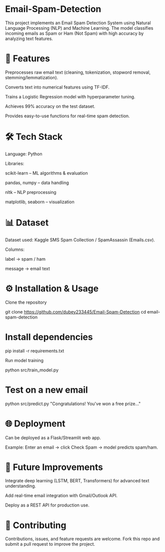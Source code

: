 # Email-Spam-Detection
This project implements an Email Spam Detection System using Natural Language Processing (NLP) and Machine Learning. The model classifies incoming emails as Spam or Ham (Not Spam) with high accuracy by analyzing text features.

# 🚀 Features

Preprocesses raw email text (cleaning, tokenization, stopword removal, stemming/lemmatization).

Converts text into numerical features using TF-IDF.

Trains a Logistic Regression model with hyperparameter tuning.

Achieves 99% accuracy on the test dataset.

Provides easy-to-use functions for real-time spam detection.

# 🛠️ Tech Stack

Language: Python

Libraries:

scikit-learn – ML algorithms & evaluation

pandas, numpy – data handling

nltk – NLP preprocessing

matplotlib, seaborn – visualization


# 📊 Dataset
Dataset used: Kaggle SMS Spam Collection / SpamAssassin (Emails.csv).

Columns:

label → spam / ham

message → email text

# ⚙️ Installation & Usage

Clone the repository

git clone https://github.com/dubey233445/Email-Spam-Detection
cd email-spam-detection


# Install dependencies

pip install -r requirements.txt


Run model training

python src/train_model.py


# Test on a new email

python src/predict.py "Congratulations! You've won a free prize..."


# 🌐 Deployment

Can be deployed as a Flask/Streamlit web app.

Example: Enter an email → click Check Spam → model predicts spam/ham.

# 📌 Future Improvements

Integrate deep learning (LSTM, BERT, Transformers) for advanced text understanding.

Add real-time email integration with Gmail/Outlook API.

Deploy as a REST API for production use.

 # 🤝 Contributing

Contributions, issues, and feature requests are welcome.
Fork this repo and submit a pull request to improve the project.

